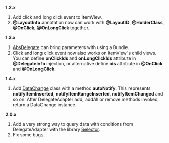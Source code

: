**1.2.x**

1. Add click and long click event to ItemView.
2. **@LayoutInfo** annotation now can work with **@LayoutID**, **@HolderClass**, **@OnClick**, **@OnLongClick** together.

**1.3.x**

1. [AbsDelegate](https://github.com/boybeak/DelegateAdapter/blob/master/adapter/src/main/java/com/nulldreams/adapter/AbsDelegate.java) can bring parameters with using a Bundle.
2. Click and long click event now also works on ItemView's child views. You can define **onClickIds** and **onLongClickIds** attribute in **@DelegateInfo** injection, or alternative define **ids** attribute in **@OnClick** and **@OnLongClick**.


**1.4.x**

1. Add [DataChange](https://github.com/boybeak/DelegateAdapter/blob/master/adapter/src/main/java/com/nulldreams/adapter/DataChange.java) class with a method **autoNotify**. This represents **notifyItemInserted**, **notifyItemRangeInserted**, **notifyItemChanged** and so on. After DelegateAdapter add, addAll or remove methods invoked, return a DataChange instance.

**2.0.x**

1. Add a very strong way to query data with conditions from DelegateAdapter with the library [Selector](https://github.com/boybeak/DelegateAdapter/tree/master/selector).
2. Fix some bugs.

